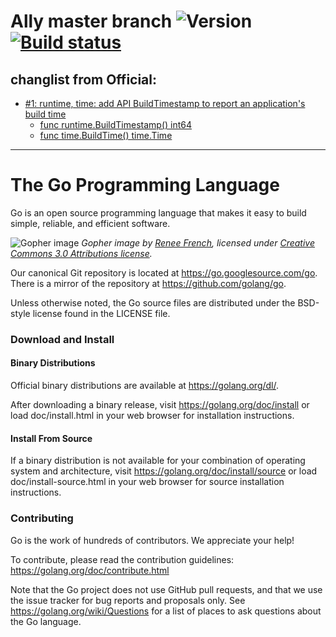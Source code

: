 # Ally master branch ![Version][version-img] [![Build status][travis-img]][travis-url]
changlist from Official:
- 
- [#1: runtime, time: add API BuildTimestamp to report an application's build time](https://github.com/vipally/go/issues/1)
  - [func runtime.BuildTimestamp() int64](https://github.com/vipally/go/blob/ally_master/src/runtime/time.go#L21)
  - [func time.BuildTime() time.Time](https://github.com/vipally/go/blob/ally_master/src/time/time.go#L1517)

******


# The Go Programming Language

Go is an open source programming language that makes it easy to build simple,
reliable, and efficient software.


![Gopher image](doc/gopher/fiveyears.jpg)
*Gopher image by [Renee French][rf], licensed under [Creative Commons 3.0 Attributions license][cc3-by].*

Our canonical Git repository is located at https://go.googlesource.com/go.
There is a mirror of the repository at https://github.com/golang/go.

Unless otherwise noted, the Go source files are distributed under the
BSD-style license found in the LICENSE file.

### Download and Install

#### Binary Distributions

Official binary distributions are available at https://golang.org/dl/.

After downloading a binary release, visit https://golang.org/doc/install
or load doc/install.html in your web browser for installation
instructions.

#### Install From Source

If a binary distribution is not available for your combination of
operating system and architecture, visit
https://golang.org/doc/install/source or load doc/install-source.html
in your web browser for source installation instructions.

### Contributing

Go is the work of hundreds of contributors. We appreciate your help!

To contribute, please read the contribution guidelines:
	https://golang.org/doc/contribute.html

Note that the Go project does not use GitHub pull requests, and that
we use the issue tracker for bug reports and proposals only. See
https://golang.org/wiki/Questions for a list of places to ask
questions about the Go language.

[rf]: https://reneefrench.blogspot.com/
[cc3-by]: https://creativecommons.org/licenses/by/3.0/
[travis-img]: https://travis-ci.org/vipally/go.svg?branch=ally_master
[travis-url]: https://travis-ci.org/vipally/go
[version-img]: https://img.shields.io/badge/version-1.9.0-green.svg
